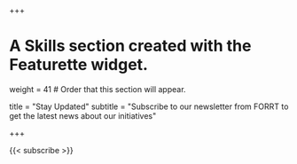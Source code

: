 +++
# A Skills section created with the Featurette widget.

weight = 41  # Order that this section will appear.

title = "Stay Updated"
subtitle = "Subscribe to our newsletter from FORRT to get the latest news about our initiatives"

+++

{{< subscribe >}}
